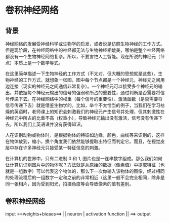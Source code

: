 # 卷积神经网络

## 背景

神经网络的发展受神经科学或生物学的启发，或者说是仿照生物神经的工作方式。但是现阶段，在神经网络中的神经都无法与生物神经相媲美，哪怕是整个神经网络都没有一个生物神经网络复杂。所以，不要害怕人工智能。现在所说的神经元（节点）本质上是一个数学等式。

在这里简单描述一下生物神经的工作方式（不太对，但大概的思想就是这些）。生物神经的工作方式，就想象一张图，图中每个节点都是一个神经元，神经元之间用边连接（现实的神经元之间通信非常复杂）。一个神经元可以接受多个神经元的输出，并依据每个神经元输出的信号的强弱和所占的重要性，通过判断是否需要将信号传递下去。在神经网络中的权重（每个信号的重要性），激活函数（是否需要将信号传递下去）就是借鉴生物学的。比如，举个不太恰当的例子，当我们在学习枯燥的英语时，老师课上的知识会刺激我们的神经元产生信号并处理，但其刺激性在神经元中所占的比重不高（权重小），导致神经元输出没有激活，信号没有传递下去，所以我们上英语课并没有获得知识。

人在识别动物或物体时，是根据物体的特征如边缘，颜色，曲线等来识别的，这样在物体放到，缩小，换个角度我们依然能够提取出特征而判定它。而且，在视觉皮层中存在许多神经元只接受某一特征信息的刺激。

在计算机的世界中，只有二进制 0 和 1, 图片也是一连串数字组成。那么我们如何让计算机识别图片中的物体呢？方法就是从原始的数据（像素值）中提取特征（也就是一组数字）可以代表这个物体的，那么下一次你输入该物体的图像，经过相同的处理流程后的一组数字一定和之前的非常相近（这里一般不会完全相同，除非是同一张相片，因为受到阳光，拍摄角度等会导致像素的值有差别。

## 卷积神经网络

input ==weights+bieaes==> || neuron | activation function || ==> output